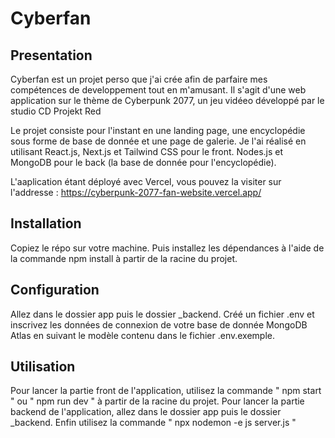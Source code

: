 # Cyberfan

## Presentation

Cyberfan est un projet perso que j'ai crée afin de parfaire mes compétences de developpement tout en m'amusant.
Il s'agit d'une web application sur le thème de Cyberpunk 2077, un jeu vidéeo développé par le studio CD Projekt Red

Le projet consiste pour l'instant en une landing page, une encyclopédie sous forme de base de donnée et une page de galerie.
Je l'ai réalisé en utilisant React.js, Next.js et Tailwind CSS pour le front. Nodes.js et MongoDB pour le back (la base de donnée pour l'encyclopédie).

L'aaplication étant déployé avec Vercel, vous pouvez la visiter sur l'addresse : https://cyberpunk-2077-fan-website.vercel.app/ 

## Installation

Copiez le répo sur votre machine. Puis installez les dépendances à l'aide de la commande npm install à partir de la racine du projet.

## Configuration

Allez dans le dossier app puis le dossier _backend.
Créé un fichier .env et inscrivez les données de connexion de votre base de donnée MongoDB Atlas en suivant le modèle contenu dans le fichier .env.exemple.

## Utilisation

Pour lancer la partie front de l'application, utilisez la commande " npm start " ou " npm run dev " à partir de la racine du projet.
Pour lancer la partie backend de l'application, allez dans le dossier app puis le dossier _backend. Enfin utilisez la commande " npx nodemon -e js server.js "
